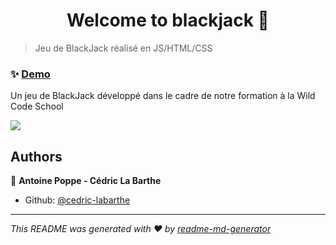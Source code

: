<h1 align="center">Welcome to blackjack 👋</h1>

> Jeu de BlackJack réalisé en JS/HTML/CSS

### ✨ [Demo](https://cedric-labarthe.github.io/blackjack/)

Un jeu de BlackJack développé dans le cadre de notre formation à la Wild Code School

![](https://i.imgur.com/o9SK5Pw.png)


## Authors

👤 **Antoine Poppe - Cédric La Barthe**

* Github: [@cedric-labarthe](https://github.com/cedric-labarthe)

***
_This README was generated with ❤️ by [readme-md-generator](https://github.com/kefranabg/readme-md-generator)_

